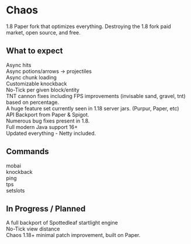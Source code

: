 # Chaos
1.8 Paper fork that optimizes everything. Destroying the 1.8 fork paid market, open source, and free.
## What to expect
Async hits\
Async potions/arrows -> projectiles\
Async chunk loading\
Customizable knockback\
No-Tick per given block/entity\
TNT cannon fixes including FPS improvements (invisable sand, gravel, tnt) based on percentage.\
A huge feature set currently seen in 1.18 server jars. (Purpur, Paper, etc)\
API Backport from Paper & Spigot.\
Numerous bug fixes present in 1.8.\
Full modern Java support 16+\
Updated everything - Netty included.
## Commands
mobai\
knockback\
ping\
tps\
setslots

## In Progress / Planned
A full backport of Spottedleaf startlight engine\
No-Tick view distance\
Chaos 1.18+ minimal patch improvement, built on Paper.
